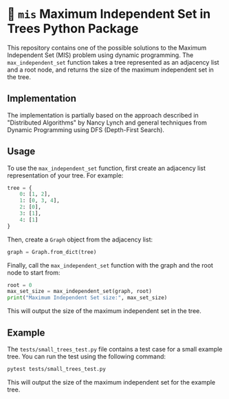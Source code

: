 # 🌳 `mis` Maximum Independent Set in Trees Python Package

This repository contains one of the possible solutions to the Maximum Independent Set (MIS) problem using dynamic programming. The `max_independent_set` function takes a tree represented as an adjacency list and a root node, and returns the size of the maximum independent set in the tree.

## Implementation

The implementation is partially based on the approach described in "Distributed Algorithms" by Nancy Lynch and general techniques from Dynamic Programming using DFS (Depth-First Search).

## Usage

To use the `max_independent_set` function, first create an adjacency list representation of your tree. For example:

```python
tree = {
    0: [1, 2],
    1: [0, 3, 4],
    2: [0],
    3: [1],
    4: [1]
}
```

Then, create a `Graph` object from the adjacency list:

```python
graph = Graph.from_dict(tree)
```

Finally, call the `max_independent_set` function with the graph and the root node to start from:

```python
root = 0
max_set_size = max_independent_set(graph, root)
print("Maximum Independent Set size:", max_set_size)
```

This will output the size of the maximum independent set in the tree.

## Example

The `tests/small_trees_test.py` file contains a test case for a small example tree. You can run the test using the following command:

```sh
pytest tests/small_trees_test.py
```

This will output the size of the maximum independent set for the example tree.
